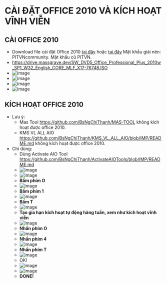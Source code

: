 # CÀI ĐẶT OFFICE 2010 VÀ KÍCH HOẠT VĨNH VIỄN #
## CÀI OFFICE 2010 ##
  - Download file cài đặt Office 2010 [tại đây](https://drive.google.com/file/d/10jL2IU_vr0QbkKrG51sk60KeD1XCgaY6/view) hoặc [tại đây](https://bsthanh-my.sharepoint.com/:u:/g/personal/0914678254_bsthanh_onmicrosoft_com/EWfgXXGKYxFMky8lWmy1W6wBakFvJItnxewlzpC5pCWudQ?e=sKK2Xf) Mật khẩu giải nén: PITVNcommunity. Mật khẩu cũ PITVN.
  - https://drive.massgrave.dev/SW_DVD5_Office_Professional_Plus_2010w_SP1_W32_English_CORE_MLF_X17-76748.ISO
  - ![image](https://github.com/BsNgChiThanh/Cai-Office2010-va-kich-hoat/assets/82578024/47644385-3ada-4432-80d0-b3eed1eb24eb)
  - ![image](https://github.com/BsNgChiThanh/Cai-Office2010-va-kich-hoat/assets/82578024/8772133f-7470-46a9-b029-420c9ba108d8)
  - ![image](https://github.com/BsNgChiThanh/Cai-Office2010-va-kich-hoat/assets/82578024/ec0be0f5-0544-4a39-bb52-01a325352402)
  - ![image](https://github.com/BsNgChiThanh/Cai-Office2010-va-kich-hoat/assets/82578024/fe9b4cc0-ac9d-4106-9fcf-9c12bc3e3d61)

## KÍCH HOẠT OFFICE 2010 ##
- Lưu ý:
  - Mas Tool https://github.com/BsNgChiThanh/MAS-TOOL không kích hoạt được office 2010.
  - KMS VL ALL AIO https://github.com/BsNgChiThanh/KMS_VL_ALL_AIO/blob/IMP/README.md không kích hoạt được office 2010.
- Chỉ dùng: 
  - Dùng Activate AIO Tool https://github.com/BsNgChiThanh/ActivateAIOTools/blob/IMP/README.md
  - ![image](https://github.com/BsNgChiThanh/Cai-Office2010-va-kich-hoat/assets/82578024/c4d5a002-1d86-4672-94ae-62dc62f340fc)
  - ![image](https://github.com/BsNgChiThanh/Cai-Office2010-va-kich-hoat/assets/82578024/7c8ba71b-50c4-4bb9-989c-bafc737821df)
  - **Bấm phím O**
  - ![image](https://github.com/BsNgChiThanh/Cai-Office2010-va-kich-hoat/assets/82578024/f2c9c8f8-dde4-4bdf-ae17-fc6e8c8d0058)
  - **Bấm phím 1**
  - ![image](https://github.com/BsNgChiThanh/Cai-Office2010-va-kich-hoat/assets/82578024/29023037-eb7f-42b7-af52-5d5247f60dc3)
  - **Bấm T**
  - ![image](https://github.com/BsNgChiThanh/Cai-Office2010-va-kich-hoat/assets/82578024/8be4cab5-3a8f-4bba-bdf4-153cfc60bb68)
  - **Tạo gia hạn kích hoạt tự động hàng tuần, xem như kích hoạt vĩnh viễn**
  - ![image](https://github.com/BsNgChiThanh/Cai-Office2010-va-kich-hoat/assets/82578024/2c671322-6e70-4862-9b9f-f624fa6668eb)
  - **Nhấn phím O**
  - ![image](https://github.com/BsNgChiThanh/Cai-Office2010-va-kich-hoat/assets/82578024/cbdc9c88-9f81-4b9c-850d-7ce5e34d83ac)
  - **Nhấn phím 4**
  - ![image](https://github.com/BsNgChiThanh/Cai-Office2010-va-kich-hoat/assets/82578024/40426030-ae66-4c8b-b5ae-375715c18247)
  - **Nhấn phím T**
  - ![image](https://github.com/BsNgChiThanh/Cai-Office2010-va-kich-hoat/assets/82578024/1391e0c9-b1ee-4d44-86d3-b4fd101ee753)
  - OK!
  - ![image](https://github.com/BsNgChiThanh/Cai-Office2010-va-kich-hoat/assets/82578024/284dbbbb-2035-45df-83c3-7fbe09b355bd)
  - ![image](https://github.com/BsNgChiThanh/Cai-Office2010-va-kich-hoat/assets/82578024/31b6cdac-17e2-4a45-a4ea-79b2eef1cda2)
  - **DONE!**
